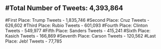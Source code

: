 #Total Number of Tweets: 4,393,864 
---
#First Place: Trump Tweets - 1,835,746
#Second Place: Cruz Tweets - 626,602
#Third Place: Rubio Tweets - 601,093
#Fourth Place: Clinton Tweets - 549,977
#Fifth Place: Sanders Tweets - 415,241
#Sixth Place: Kasich Tweets - 166,869
#Seventh Place: Carson Tweets - 120,562
#Last Place: Jeb! Tweets - 77,785
